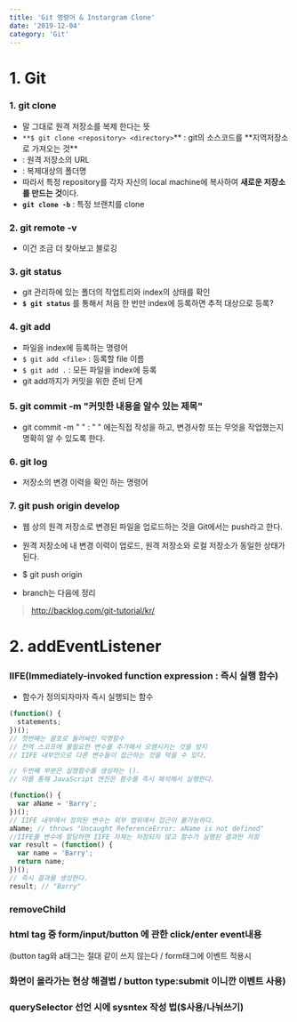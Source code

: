 ```yaml
---
title: 'Git 명령어 & Instargram Clone'
date: '2019-12-04'
category: 'Git'
---
```


# 1. Git

### 1. git clone

- 말 그대로 원격 저장소를 복제 한다는 뜻
- `**$ git clone <repository> <directory>`** : git의 소스코드를 **지역저장소로 가져오는 것\*\*
- **<repository>** : 원격 저장소의 URL
- **<directory>** : 복제대상의 폴더명
- 따라서 특정 repository를 각자 자신의 local machine에 복사하여 **새로운 저장소를 만드는 것**이다.
- **`git clone -b`** : 특정 브랜치를 clone

### 2. git remote -v

- 이건 조금 더 찾아보고 블로깅

### 3. git status

- git 관리하에 있는 폴더의 작업트리와 index의 상태를 확인
- **`$ git status`** 를 통해서 처음 한 번만 index에 등록하면 추적 대상으로 등록?

### 4. git add

- 파일을 index에 등록하는 명령어
- `$ git add <file>` : 등록할 file 이름
- `$ git add .` : 모든 파일을 index에 등록
- git add까지가 커밋을 위한 준비 단계

### 5. git commit -m "커밋한 내용을 알수 있는 제목"

- git commit -m " " : " " 에는직접 작성을 하고, 변경사항 또는 무엇을 작업했는지 명확히 알 수 있도록 한다.

### 6. git log

- 저장소의 변경 이력을 확인 하는 명령어

### 7. git push origin develop

- 웹 상의 원격 저장소로 변경된 파일을 업로드하는 것을 Git에서는 push라고 한다.
- 원격 저장소에 내 변경 이력이 업로드, 원격 저장소와 로컬 저장소가 동일한 상태가 된다.
- \$ git push origin <branckname>

- branch는 다음에 정리

> http://backlog.com/git-tutorial/kr/

# 2. addEventListener

### **IIFE**(Immediately-invoked function expression : 즉시 실행 함수)

- 함수가 정의되자마자 즉시 실행되는 함수

```javascript
(function() {
  statements;
})();
// 첫번째는 괄호로 둘러싸인 익명함수
// 전역 스코프에 불필요한 변수를 추가해서 오염시키는 것을 방지
// IIFE 내부안으로 다른 변수들이 접근하는 것을 막을 수 있다.

// 두번째 부분은 실행함수를 생성하는 ().
// 이를 통해 JavaScript 엔진은 함수를 즉시 해석해서 실행한다.

(function() {
  var aName = 'Barry';
})();
// IIFE 내부에서 정의된 변수는 외부 범위에서 접근이 불가능하다.
aName; // throws "Uncaught ReferenceError: aName is not defined"
//IIFE를 변수에 할당하면 IIFE 자체는 저장되지 않고 함수가 실행된 결과만 저장
var result = (function() {
  var name = 'Barry';
  return name;
})();
// 즉시 결과를 생성한다.
result; // "Barry"
```

### removeChild

### html tag 중 form/input/button 에 관한 click/enter event내용

(button tag와 a태그는 절대 같이 쓰지 않는다 / form태그에 이벤트 적용시

### 화면이 올라가는 현상 해결법 / button type:submit 이니깐 이벤트 사용)

### querySelector 선언 시에 sysntex 작성 법(\$사용/나눠쓰기)
